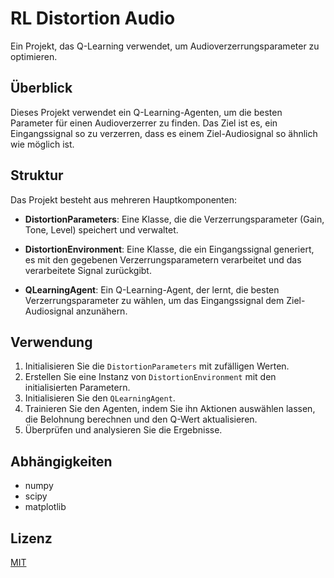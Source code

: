 # RL Distortion Audio

Ein Projekt, das Q-Learning verwendet, um Audioverzerrungsparameter zu optimieren.

## Überblick

Dieses Projekt verwendet ein Q-Learning-Agenten, um die besten Parameter für einen Audioverzerrer zu finden. Das Ziel ist es, ein Eingangssignal so zu verzerren, dass es einem Ziel-Audiosignal so ähnlich wie möglich ist.

## Struktur

Das Projekt besteht aus mehreren Hauptkomponenten:

- **DistortionParameters**: Eine Klasse, die die Verzerrungsparameter (Gain, Tone, Level) speichert und verwaltet.
  
- **DistortionEnvironment**: Eine Klasse, die ein Eingangssignal generiert, es mit den gegebenen Verzerrungsparametern verarbeitet und das verarbeitete Signal zurückgibt.
  
- **QLearningAgent**: Ein Q-Learning-Agent, der lernt, die besten Verzerrungsparameter zu wählen, um das Eingangssignal dem Ziel-Audiosignal anzunähern.

## Verwendung

1. Initialisieren Sie die `DistortionParameters` mit zufälligen Werten.
2. Erstellen Sie eine Instanz von `DistortionEnvironment` mit den initialisierten Parametern.
3. Initialisieren Sie den `QLearningAgent`.
4. Trainieren Sie den Agenten, indem Sie ihn Aktionen auswählen lassen, die Belohnung berechnen und den Q-Wert aktualisieren.
5. Überprüfen und analysieren Sie die Ergebnisse.

## Abhängigkeiten

- numpy
- scipy
- matplotlib

## Lizenz

[MIT](LICENSE)
